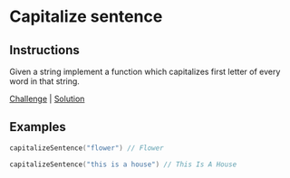 # Capitalize sentence

## Instructions

Given a string implement a function which capitalizes first letter of every word in that string.

[Challenge](Challenge.kt) | [Solution](Solution.kt)

## Examples

```kotlin
capitalizeSentence("flower") // Flower

capitalizeSentence("this is a house") // This Is A House
```

